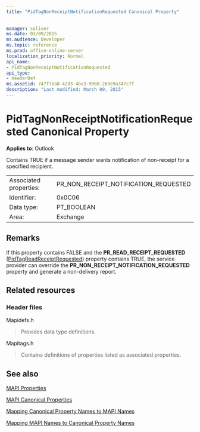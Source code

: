 ```yaml
---
title: "PidTagNonReceiptNotificationRequested Canonical Property"
 
 
manager: soliver
ms.date: 03/09/2015
ms.audience: Developer
ms.topic: reference
ms.prod: office-online-server
localization_priority: Normal
api_name:
- PidTagNonReceiptNotificationRequested
api_type:
- HeaderDef
ms.assetid: 747f7ba8-42d3-4be3-9908-269e9a347c7f
description: "Last modified: March 09, 2015"
---
```


# PidTagNonReceiptNotificationRequested Canonical Property

  
  
**Applies to**: Outlook 
  
Contains TRUE if a message sender wants notification of non-receipt for a specified recipient.
  
|||
|:-----|:-----|
|Associated properties:  <br/> |PR_NON_RECEIPT_NOTIFICATION_REQUESTED  <br/> |
|Identifier:  <br/> |0x0C06  <br/> |
|Data type:  <br/> |PT_BOOLEAN  <br/> |
|Area:  <br/> |Exchange  <br/> |
   
## Remarks

If this property contains FALSE and the **PR_READ_RECEIPT_REQUESTED** ([PidTagReadReceiptRequested](pidtagreadreceiptrequested-canonical-property.md)) property contains TRUE, the service provider can override the **PR_NON_RECEIPT_NOTIFICATION_REQUESTED** property and generate a non-delivery report. 
  
## Related resources

### Header files

Mapidefs.h
  
> Provides data type definitions.
    
Mapitags.h
  
> Contains definitions of properties listed as associated properties.
    
## See also



[MAPI Properties](mapi-properties.md)
  
[MAPI Canonical Properties](mapi-canonical-properties.md)
  
[Mapping Canonical Property Names to MAPI Names](mapping-canonical-property-names-to-mapi-names.md)
  
[Mapping MAPI Names to Canonical Property Names](mapping-mapi-names-to-canonical-property-names.md)

